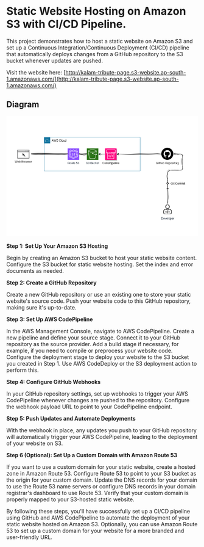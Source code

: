 # Static Website Hosting on Amazon S3 with CI/CD Pipeline.
This project demonstrates how to host a static website on Amazon S3 and set up a Continuous Integration/Continuous Deployment (CI/CD) pipeline that automatically deploys changes from a GitHub repository to the S3 bucket whenever updates are pushed.

Visit the website here: [http://kalam-tribute-page.s3-website.ap-south-1.amazonaws.com/](http://kalam-tribute-page.s3-website.ap-south-1.amazonaws.com/)

## Diagram
<div align="center">
  <img src="diagram.png" alt="Diagram">
</div>

**Step 1: Set Up Your Amazon S3 Hosting**

Begin by creating an Amazon S3 bucket to host your static website content. Configure the S3 bucket for static website hosting. Set the index and error documents as needed.

**Step 2: Create a GitHub Repository**

Create a new GitHub repository or use an existing one to store your static website's source code. Push your website code to this GitHub repository, making sure it's up-to-date.

**Step 3: Set Up AWS CodePipeline**

In the AWS Management Console, navigate to AWS CodePipeline. Create a new pipeline and define your source stage. Connect it to your GitHub repository as the source provider. Add a build stage if necessary, for example, if you need to compile or preprocess your website code. Configure the deployment stage to deploy your website to the S3 bucket you created in Step 1. Use AWS CodeDeploy or the S3 deployment action to perform this.

**Step 4: Configure GitHub Webhooks**

In your GitHub repository settings, set up webhooks to trigger your AWS CodePipeline whenever changes are pushed to the repository. Configure the webhook payload URL to point to your CodePipeline endpoint.

**Step 5: Push Updates and Automate Deployments**

With the webhook in place, any updates you push to your GitHub repository will automatically trigger your AWS CodePipeline, leading to the deployment of your website on S3.

**Step 6 (Optional): Set Up a Custom Domain with Amazon Route 53**

If you want to use a custom domain for your static website, create a hosted zone in Amazon Route 53. Configure Route 53 to point to your S3 bucket as the origin for your custom domain. Update the DNS records for your domain to use the Route 53 name servers or configure DNS records in your domain registrar's dashboard to use Route 53. Verify that your custom domain is properly mapped to your S3-hosted static website.

By following these steps, you'll have successfully set up a CI/CD pipeline using GitHub and AWS CodePipeline to automate the deployment of your static website hosted on Amazon S3. Optionally, you can use Amazon Route 53 to set up a custom domain for your website for a more branded and user-friendly URL.





